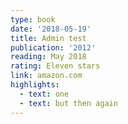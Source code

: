 ```yaml
---
type: book
date: '2018-05-19'
title: Admin test
publication: '2012'
reading: May 2018
rating: Eleven stars
link: amazon.com
highlights:
  - text: one
  - text: but then again
---
```


